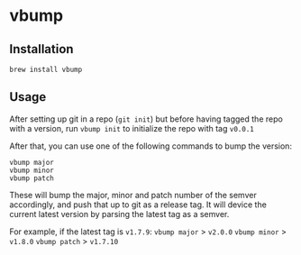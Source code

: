 # vbump

## Installation

`brew install vbump`

## Usage

After setting up git in a repo (`git init`) but before having tagged the repo with a version, run `vbump init` to initialize the repo with tag `v0.0.1`

After that, you can use one of the following commands to bump the version:

```
vbump major
vbump minor
vbump patch
```

These will bump the major, minor and patch number of the semver accordingly, and push that up to git as a release tag. It will device the current latest version by parsing the latest tag as a semver.

For example, if the latest tag is `v1.7.9`:
`vbump major` > `v2.0.0`
`vbump minor` > `v1.8.0`
`vbump patch` > `v1.7.10`
